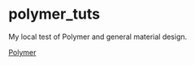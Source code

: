 # polymer_tuts
My local test of Polymer and general material design.


[Polymer](https://www.polymer-project.org/ "Polymer Website")

